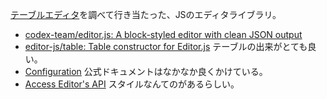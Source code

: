 [テーブルエディタ](%E3%83%86%E3%83%BC%E3%83%96%E3%83%AB%E3%82%A8%E3%83%87%E3%82%A3%E3%82%BF.md)を調べて行き当たった、JSのエディタライブラリ。

- [codex-team/editor.js: A block-styled editor with clean JSON output](https://github.com/codex-team/editor.js)
- [editor-js/table: Table constructor for Editor.js](https://github.com/editor-js/table) テーブルの出来がとても良い。
- [Configuration](https://editorjs.io/configuration) 公式ドキュメントはなかなか良くかけている。
- [Access Editor's API](https://editorjs.io/access-api#using-a-styles-api) スタイルなんてのがあるらしい。
